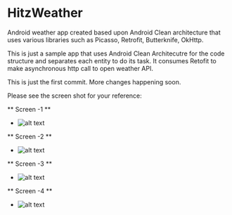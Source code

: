 # HitzWeather
Android weather app created based upon Android Clean architecture that uses various libraries such as Picasso, Retrofit, Butterknife, OkHttp. 


This is just a sample app that uses Android Clean Architecutre for the code structure and separates each entity to do its task.
It consumes Retofit to make asynchronous http call to open weather API.

This is just the first commit.
More changes happening soon.

Please see the screen shot for your reference:

** Screen -1 **


- ![alt text](https://github.com/Hiten1984/HitzWeather/blob/master/screenshots/1.png)


** Screen -2 **

- ![alt text](https://github.com/Hiten1984/HitzWeather/blob/master/screenshots/2.png)

** Screen -3 **

- ![alt text](https://github.com/Hiten1984/HitzWeather/blob/master/screenshots/3.png)


** Screen -4 **

- ![alt text](https://github.com/Hiten1984/HitzWeather/blob/master/screenshots/4.png)
